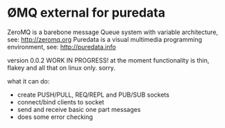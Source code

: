 ØMQ external for puredata
=========================

ZeroMQ is a barebone message Queue system with variable architecture, see:
http://zeromq.org
Puredata is a visual multimedia programming environment, see:
http://puredata.info

version 0.0.2 WORK IN PROGRESS!
at the moment functionality is thin, flakey and all that on linux only. sorry.

what it can do:
* create PUSH/PULL, REQ/REPL and PUB/SUB sockets
* connect/bind clients to socket
* send and receive basic one part messages
* does some error checking
